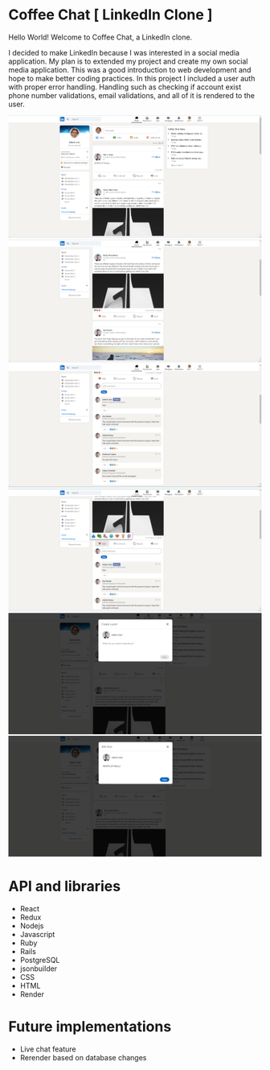 # Coffee Chat [ LinkedIn Clone ]
Hello World! Welcome to Coffee Chat, a LinkedIn clone.

I decided to make LinkedIn because I was interested in a social media application. My plan is to extended my project and
create my own social media application. This was a good introduction to web development and hope to make better coding practices. In this project I included a user auth with proper error handling. Handling such as checking if account exist phone number validations, email validations, and all of it is rendered to the user.

![](https://github.com/Spiro-001/coffee-chat/blob/main/cc01.png)
![](https://github.com/Spiro-001/coffee-chat/blob/main/cc02.png)
![](https://github.com/Spiro-001/coffee-chat/blob/main/cc03.png)
![](https://github.com/Spiro-001/coffee-chat/blob/main/cc04.png)
![](https://github.com/Spiro-001/coffee-chat/blob/main/cc05.png)
![](https://github.com/Spiro-001/coffee-chat/blob/main/cc06.png)

# API and libraries
* React
* Redux
* Nodejs
* Javascript
* Ruby
* Rails
* PostgreSQL
* jsonbuilder
* CSS
* HTML
* Render

# Future implementations
* Live chat feature
* Rerender based on database changes
